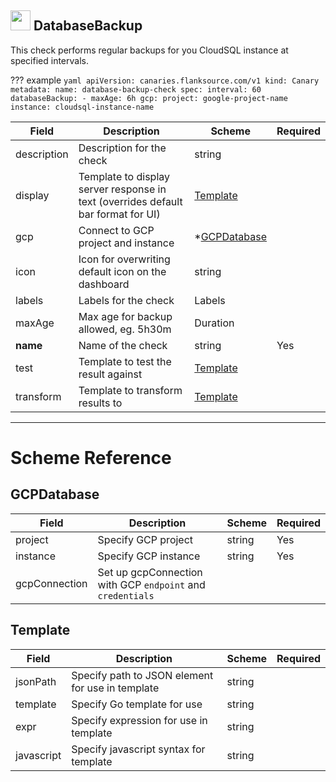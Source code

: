 ## <img src='https://raw.githubusercontent.com/flanksource/flanksource-ui/main/src/icons/databasebackupcheck.svg' style='height: 32px'/> DatabaseBackup

This check performs regular backups for you CloudSQL instance at specified intervals. 

??? example
     ```yaml
     apiVersion: canaries.flanksource.com/v1
     kind: Canary
     metadata:
       name: database-backup-check
     spec:
       interval: 60
       databaseBackup:
         - maxAge: 6h
           gcp:
             project: google-project-name
             instance: cloudsql-instance-name
     ```        

| Field | Description | Scheme | Required |
| ----- | ----------- | ------ | -------- |
| description | Description for the check | string |  |
| display | Template to display server response in text (overrides default bar format for UI) | [Template](#template) |  |
| gcp | Connect to GCP project and instance | *[GCPDatabase](#gcpdatabase) |  |
| icon | Icon for overwriting default icon on the dashboard | string |  |
| labels | Labels for the check | Labels |  |
| maxAge | Max age for backup allowed, eg. 5h30m | Duration |  |
| **name** | Name of the check | string | Yes |
| test | Template to test the result against | [Template](#template) |  |
| transform | Template to transform results to | [Template](#template) |  |

---
# Scheme Reference

## GCPDatabase

| Field | Description | Scheme | Required |
| ----- | ----------- | ------ | -------- |
| project | Specify GCP project | string | Yes |
| instance | Specify GCP instance | string | Yes |
| gcpConnection | Set up gcpConnection with GCP `endpoint` and `credentials` |  |


## Template

| Field | Description | Scheme | Required |
| ----- | ----------- | ------ | -------- |
| jsonPath | Specify path to JSON element for use in template | string |  |
| template | Specify Go template for use | string |  |
| expr | Specify expression for use in template  | string |  |
| javascript | Specify javascript syntax for template | string |  |
